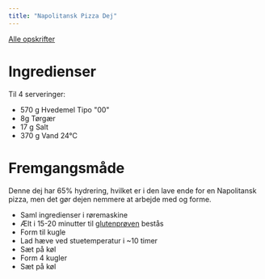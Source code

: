 ```yaml
---
title: "Napolitansk Pizza Dej"
---
```



[Alle opskrifter](https://duffau.github.io/recipes)


# Ingredienser

Til 4 serveringer:

- 570 g Hvedemel Tipo "00"
- 8g Tørgær
- 17 g Salt
- 370 g Vand 24&deg;C

# Fremgangsmåde

Denne dej har 65% hydrering, hvilket er i den lave ende for en Napolitansk pizza, men det gør dejen nemmere at arbejde med og forme. 

- Saml ingredienser i røremaskine
- Ælt i 15-20 minutter til [glutenprøven](https://www.kingarthurbaking.com/blog/2022/10/14/what-is-the-windowpane-test-for-bread-dough) bestås
- Form til kugle
- Lad hæve ved stuetemperatur i ~10 timer
- Sæt på køl
- Form 4 kugler
- Sæt på køl

